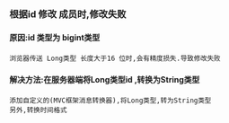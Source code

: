 ### 根据id 修改 成员时,修改失败
#### 原因:id 类型为 bigint类型
    浏览器传送 Long类型 长度大于16 位时,会有精度损失.导致修改失败
#### 解决方法:在服务器端将Long类型id ,转换为String类型
    添加自定义的(MVC框架消息转换器),将Long类型,转为String类型
    另外,转换时间格式
    